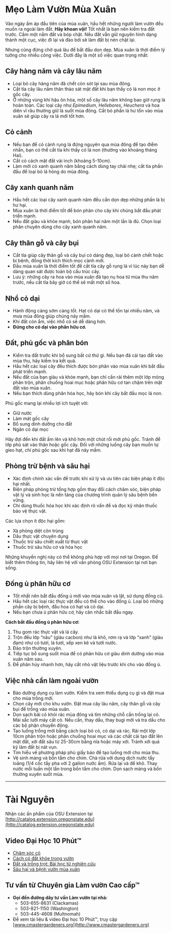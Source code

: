 # Mẹo Làm Vườn Mùa Xuân

Vào ngày ấm áp đầu tiên của mùa xuân, hầu hết những người làm vườn đều muốn ra ngoài làm đất. **Hãy khoan vội!** Tốt nhất là bạn nên kiểm tra đất trước. Cầm một nắm đất và bóp chặt. Nếu đất vẫn giữ nguyên hình dạng thành một cục, việc đi lại và đào bới sẽ làm đất bị nén chặt lại.

Nhưng cũng đừng chờ quá lâu để bắt đầu dọn dẹp. Mùa xuân là thời điểm lý tưởng cho nhiều công việc. Dưới đây là một số việc quan trọng nhất:

## Cây hàng năm và cây lâu năm

- Loại bỏ cây hàng năm đã chết còn sót lại sau mùa đông.
- Cắt tỉa cây lâu năm thân thảo sát mặt đất khi bạn thấy có lá non mọc ở gốc cây.
- Ở những vùng khí hậu ôn hòa, một số cây lâu năm không bao giờ rụng lá hoàn toàn. Các loại cây như *Epimedium*, *Hellebores*, *Heuchera* và hoa diên vĩ râu thường giữ lá suốt mùa đông. Cắt bỏ phần lá hư tổn vào mùa xuân sẽ giúp cây ra lá mới tốt hơn.

## Cỏ cảnh

- Nếu bạn để cỏ cảnh rụng lá đứng nguyên qua mùa đông để tạo điểm nhấn, bạn có thể cắt tỉa khi thấy có lá non (thường vào khoảng tháng Hai).
- Cắt cỏ cách mặt đất vài inch (khoảng 5-10cm).
- Làm mới cỏ xanh quanh năm bằng cách dùng tay chải nhẹ; cắt tỉa phần đầu để loại bỏ lá hỏng do mùa đông.

## Cây xanh quanh năm

- Hầu hết các loại cây xanh quanh năm đều cần dọn dẹp những phần lá bị hư hại.
- Mùa xuân là thời điểm tốt để bón phân cho cây khi chúng bắt đầu phát triển mạnh.
- Nếu đất giàu và khỏe mạnh, bón phân hai năm một lần là đủ. Chọn loại phân chuyên dùng cho cây xanh quanh năm.

## Cây thân gỗ và cây bụi

- Cắt tỉa giúp cây thân gỗ và cây bụi có dáng đẹp, loại bỏ cành chết hoặc bị bệnh, đồng thời kích thích mọc cành mới.
- Đầu mùa xuân là thời điểm tốt để cắt tỉa cây gỗ rụng lá vì lúc này bạn dễ dàng quan sát được toàn bộ cấu trúc cây.
- Lưu ý: những cây ra hoa vào mùa xuân đã tạo nụ hoa từ mùa thu năm trước, nếu cắt tỉa bây giờ có thể sẽ mất một số hoa.

## Nhổ cỏ dại

- Hành động càng sớm càng tốt. Hạt cỏ dại có thể tồn tại nhiều năm, và mưa mùa đông giúp chúng nảy mầm.
- Khi đất còn ẩm, việc nhổ cỏ sẽ dễ dàng hơn.
- **Đừng cho cỏ dại vào phân hữu cơ.**

## Đất, phủ gốc và phân bón

- Kiểm tra đất trước khi bổ sung bất cứ thứ gì. Nếu bạn đã cải tạo đất vào mùa thu, hãy kiểm tra kết quả.
- Hầu hết các loại cây đều thích được bón phân vào mùa xuân khi bắt đầu phát triển mạnh.
- Nếu đất của bạn giàu và khỏe mạnh, bạn chỉ cần rải thêm một lớp mỏng phân trộn, phân chuồng hoai mục hoặc phân hữu cơ tan chậm trên mặt đất vào mùa xuân.
- Nếu bạn thích dùng phân hóa học, hãy bón khi cây bắt đầu mọc lá non.

Phủ gốc mang lại nhiều lợi ích tuyệt vời:
- Giữ nước
- Làm mát gốc cây
- Bổ sung dinh dưỡng cho đất
- Ngăn cỏ dại mọc

Hãy đợi đến khi đất ấm lên và khô hơn một chút rồi mới phủ gốc. Tránh để lớp phủ sát vào thân hoặc gốc cây. Đối với những luống cây bạn muốn tự gieo hạt, chỉ phủ gốc sau khi hạt đã nảy mầm.

## Phòng trừ bệnh và sâu hại

- Xác định chính xác vấn đề trước khi xử lý và ưu tiên các biện pháp ít độc hại nhất.
- Biện pháp phòng trừ tổng hợp gồm thay đổi cách chăm sóc, biện pháp vật lý và sinh học là nền tảng của chương trình quản lý sâu bệnh bền vững.
- Chỉ dùng thuốc hóa học khi xác định rõ vấn đề và đọc kỹ nhãn thuốc bảo vệ thực vật.

Các lựa chọn ít độc hại gồm:
- Xà phòng diệt côn trùng
- Dầu thực vật chuyên dụng
- Thuốc trừ sâu chiết xuất từ thực vật
- Thuốc trừ sâu hữu cơ và hóa học

Những khuyến nghị này có thể không phù hợp với mọi nơi tại Oregon. Để biết thêm thông tin, hãy liên hệ với văn phòng OSU Extension tại nơi bạn sống.

## Đống ủ phân hữu cơ

- Tốt nhất nên bắt đầu đống ủ mới vào mùa xuân và lật, sử dụng đống cũ.
- Hầu hết các loại rác thực vật đều có thể cho vào đống ủ. Loại bỏ những phần cây bị bệnh, đầu hoa có hạt và cỏ dại.
- Nếu bạn chưa ủ phân hữu cơ, hãy cân nhắc bắt đầu ngay.

**Cách bắt đầu đống ủ phân hữu cơ:**
1. Thu gom rác thực vật và lá cây.
2. Trộn đều lớp “nâu” (giàu cacbon) như lá khô, rơm rạ và lớp “xanh” (giàu đạm) như cỏ tươi, lá tươi, xếp xen kẽ và tưới nước.
3. Đảo trộn thường xuyên.
4. Tiếp tục bổ sung suốt mùa để có phân hữu cơ giàu dinh dưỡng vào mùa xuân năm sau.
5. Để phân hủy nhanh hơn, hãy cắt nhỏ vật liệu trước khi cho vào đống ủ.

## Việc nhà cần làm ngoài vườn

- Bảo dưỡng dụng cụ làm vườn. Kiểm tra xem thiếu dụng cụ gì và đặt mua cho mùa trồng mới.
- Chọn cây mới cho khu vườn. Đặt mua cây lâu năm, cây thân gỗ và cây bụi để trồng vào mùa xuân.
- Dọn sạch bãi cỏ khỏi rác mùa đông và tìm những chỗ cần trồng lại cỏ. Mài sắc lưỡi máy cắt cỏ. Nếu cần, thay dầu, thay bugi mới và tra dầu cho các bộ phận chuyển động.
- Tạo luống trồng mới bằng cách loại bỏ cỏ, cỏ dại và rác. Rải một lớp 10cm phân trộn hoặc phân chuồng hoai mục và các chất cải tạo đất lên mặt đất, xới đất sâu từ 25-30cm bằng nĩa hoặc máy xới. Tránh xới quá kỹ làm đất bị nát vụn.
- Tìm hiểu về phương pháp phủ giấy báo để tạo luống mới cho mùa thu.
- Vệ sinh máng và bồn tắm cho chim. Chà rửa với dung dịch nước tẩy loãng (1/4 cốc tẩy pha với 2 gallon nước ấm). Rửa lại và để khô. Thay nước mỗi tuần một lần trong bồn tắm cho chim. Dọn sạch máng và bồn thường xuyên suốt mùa.

---

# Tài Nguyên

Nhận các ấn phẩm của OSU Extension tại [http://catalog.extension.oregonstate.edu](http://catalog.extension.oregonstate.edu)

## Video Đại Học 10 Phút™

- [Chăm sóc cỏ](https://www.youtube.com/watch?v=rZ-Fp68FxDc)
- [Cách có đất khỏe trong vườn](https://www.youtube.com/watch?v=4Vjhm-Y-IUY)
- [Đất và trồng trọt: Bài học từ nghiên cứu](https://www.youtube.com/watch?v=ZDaZa7P5zSI&list=PLZEzoOaZqnfoVPUYtXji6wgWSrpzS6l7b)
- [Sâu hại và bệnh vườn mùa xuân](https://www.youtube.com/watch?v=kjIuwoYCkmY)

## Tư vấn từ Chuyên gia Làm vườn Cao cấp™

- **Gọi đến đường dây tư vấn Làm vườn tại nhà:**
  - 503-655-8631 (Clackamas)
  - 503-821-1150 (Washington)
  - 503-445-4608 (Multnomah)
- Để xem tài liệu & video Đại học 10 Phút™, truy cập [www.cmastergardeners.org](http://www.cmastergardeners.org)
